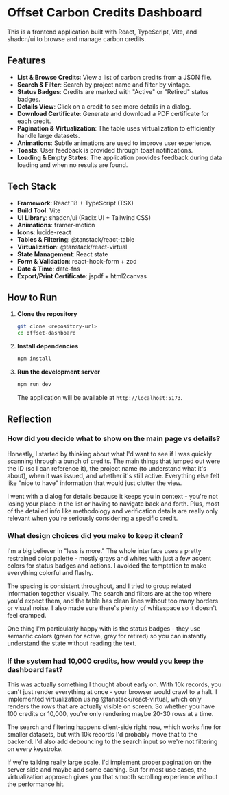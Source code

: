 # Offset Carbon Credits Dashboard

This is a frontend application built with React, TypeScript, Vite, and shadcn/ui to browse and manage carbon credits.

## Features

- **List & Browse Credits**: View a list of carbon credits from a JSON file.
- **Search & Filter**: Search by project name and filter by vintage.
- **Status Badges**: Credits are marked with "Active" or "Retired" status badges.
- **Details View**: Click on a credit to see more details in a dialog.
- **Download Certificate**: Generate and download a PDF certificate for each credit.
- **Pagination & Virtualization**: The table uses virtualization to efficiently handle large datasets.
- **Animations**: Subtle animations are used to improve user experience.
- **Toasts**: User feedback is provided through toast notifications.
- **Loading & Empty States**: The application provides feedback during data loading and when no results are found.

## Tech Stack

- **Framework**: React 18 + TypeScript (TSX)
- **Build Tool**: Vite
- **UI Library**: shadcn/ui (Radix UI + Tailwind CSS)
- **Animations**: framer-motion
- **Icons**: lucide-react
- **Tables & Filtering**: @tanstack/react-table
- **Virtualization**: @tanstack/react-virtual
- **State Management**: React state
- **Form & Validation**: react-hook-form + zod
- **Date & Time**: date-fns
- **Export/Print Certificate**: jspdf + html2canvas

## How to Run

1. **Clone the repository**

   ```bash
   git clone <repository-url>
   cd offset-dashboard
   ```

2. **Install dependencies**

   ```bash
   npm install
   ```

3. **Run the development server**

   ```bash
   npm run dev
   ```

   The application will be available at `http://localhost:5173`.

## Reflection

### How did you decide what to show on the main page vs details?

Honestly, I started by thinking about what I'd want to see if I was quickly scanning through a bunch of credits. The main things that jumped out were the ID (so I can reference it), the project name (to understand what it's about), when it was issued, and whether it's still active. Everything else felt like "nice to have" information that would just clutter the view.

I went with a dialog for details because it keeps you in context - you're not losing your place in the list or having to navigate back and forth. Plus, most of the detailed info like methodology and verification details are really only relevant when you're seriously considering a specific credit.

### What design choices did you make to keep it clean?

I'm a big believer in "less is more." The whole interface uses a pretty restrained color palette - mostly grays and whites with just a few accent colors for status badges and actions. I avoided the temptation to make everything colorful and flashy.

The spacing is consistent throughout, and I tried to group related information together visually. The search and filters are at the top where you'd expect them, and the table has clean lines without too many borders or visual noise. I also made sure there's plenty of whitespace so it doesn't feel cramped.

One thing I'm particularly happy with is the status badges - they use semantic colors (green for active, gray for retired) so you can instantly understand the state without reading the text.

### If the system had 10,000 credits, how would you keep the dashboard fast?

This was actually something I thought about early on. With 10k records, you can't just render everything at once - your browser would crawl to a halt. I implemented virtualization using @tanstack/react-virtual, which only renders the rows that are actually visible on screen. So whether you have 100 credits or 10,000, you're only rendering maybe 20-30 rows at a time.

The search and filtering happens client-side right now, which works fine for smaller datasets, but with 10k records I'd probably move that to the backend. I'd also add debouncing to the search input so we're not filtering on every keystroke.

If we're talking really large scale, I'd implement proper pagination on the server side and maybe add some caching. But for most use cases, the virtualization approach gives you that smooth scrolling experience without the performance hit.
